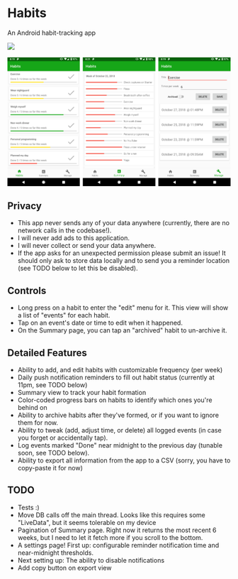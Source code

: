 Habits
=====
An Android habit-tracking app

[<img src="https://play.google.com/intl/en_us/badges/images/generic/en_badge_web_generic.png" width=200 />](https://play.google.com/store/apps/details?id=com.dwett.habits&pcampaignid=MKT-Other-global-all-co-prtnr-py-PartBadge-Mar2515-1)

![Screenshot](/screenshot.png?raw=true "Screenshot")

## Privacy
- This app never sends any of your data anywhere (currently, there are no network calls in the
  codebase!).
- I will never add ads to this application.
- I will never collect or send your data anywhere.
- If the app asks for an unexpected permission please submit an issue! It should only ask
  to store data locally and to send you a reminder location (see TODO below to let this be disabled).

## Controls
- Long press on a habit to enter the "edit" menu for it. This view will show a list of "events" for each habit.
- Tap on an event's date or time to edit when it happened.
- On the Summary page, you can tap an "archived" habit to un-archive it.

## Detailed Features
- Ability to add, and edit habits with customizable frequency (per week)
- Daily push notification reminders to fill out habit status (currently at 11pm, see TODO below)
- Summary view to track your habit formation
- Color-coded progress bars on habits to identify which ones you're behind on
- Ability to archive habits after they've formed, or if you want to ignore them for now.
- Ability to tweak (add, adjust time, or delete) all logged events (in case you forget or accidentally tap).
- Log events marked "Done" near midnight to the previous day (tunable soon, see TODO below).
- Ability to export all information from the app to a CSV (sorry, you have to copy-paste it for now)

## TODO
- Tests :)
- Move DB calls off the main thread. Looks like this requires some "LiveData", but it seems
  tolerable on my device
- Pagination of Summary page. Right now it returns the most recent 6 weeks, but I need to let it
  fetch more if you scroll to the bottom.
- A settings page! First up: configurable reminder notification time and near-midnight thresholds.
- Next setting up: The ability to disable notifications
- Add copy button on export view
